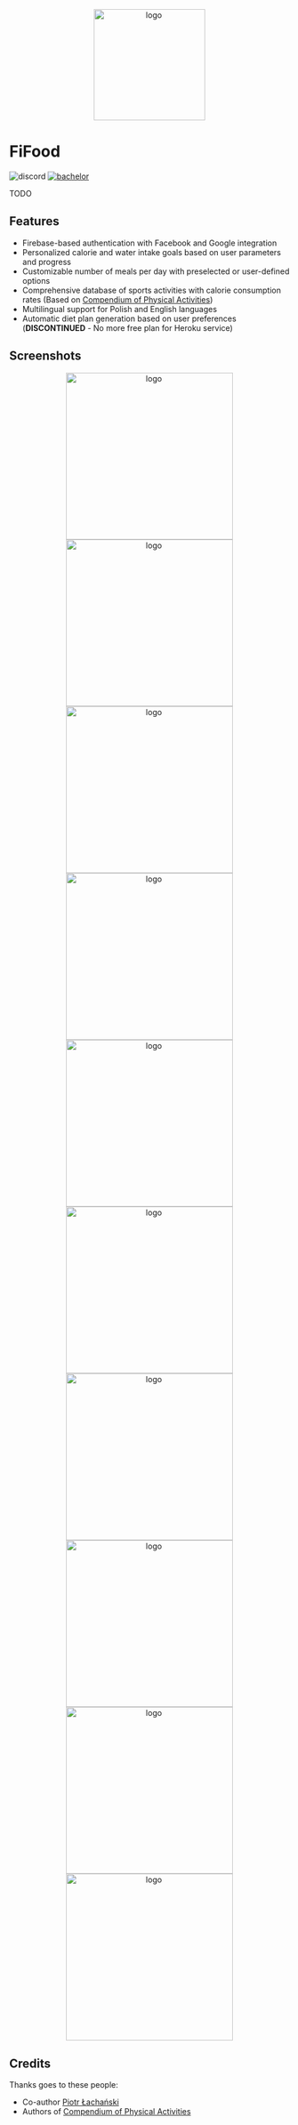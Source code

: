 <div align="center">
  <picture>
    <source media="(prefers-color-scheme: dark)" height="200px" srcset="https://raw.githubusercontent.com/mbednarek98/FiFood/master/assets/userlmn_53636a97333089aab15ed69e6e711297.png">
    <img alt="logo" height="200px" srcset="https://raw.githubusercontent.com/mbednarek98/FiFood/master/assets/userlmn_53636a97333089aab15ed69e6e711297.png">
  </picture>
</div>


# FiFood
![discord](https://dcbadge.vercel.app/api/shield/247463720337276929?style=flat) [![bachelor](https://img.shields.io/badge/Documentation-5166f7)](https://docs.google.com/document/d/1pOr8m5UvdDbBV0_JewLmSZrR0xzMoToqC0WMZp-lUIg/edit?usp=sharing)

TODO

## Features
- Firebase-based authentication with Facebook and Google integration
- Personalized calorie and water intake goals based on user parameters and progress
- Customizable number of meals per day with preselected or user-defined options
- Comprehensive database of sports activities with calorie consumption rates (Based on [Compendium of Physical Activities](https://sites.google.com/site/compendiumofphysicalactivities/Activity-Categories))
- Multilingual support for Polish and English languages
- Automatic diet plan generation based on user preferences (**DISCONTINUED** - No more free plan for Heroku service)
## Screenshots
<div align = "center">
<picture>
    <source  height="300px" srcset="https://raw.githubusercontent.com/mbednarek98/FiFood/master/assets/prelogin.jpg">
    <img alt="logo" height="300px" srcset="https://raw.githubusercontent.com/mbednarek98/FiFood/master/assets/prelogin.jpg">
  </picture>
  <picture>
    <source  height="300px" srcset="https://raw.githubusercontent.com/mbednarek98/FiFood/master/assets/login.jpg">
    <img alt="logo" height="300px" srcset="https://raw.githubusercontent.com/mbednarek98/FiFood/master/assets/login.jpg">
  </picture>
  <picture>
    <source  height="300px" srcset="https://raw.githubusercontent.com/mbednarek98/FiFood/master/assets/main1.jpg">
    <img alt="logo" height="300px" srcset="https://raw.githubusercontent.com/mbednarek98/FiFood/master/assets/main1.jpg">
  </picture>
  <picture>
    <source height="300px" srcset="https://raw.githubusercontent.com/mbednarek98/FiFood/master/assets/main2.jpg">
    <img alt="logo" height="300px" srcset="https://raw.githubusercontent.com/mbednarek98/FiFood/master/assets/main2.jpg">
  </picture>
    <picture>
    <source height="300px" srcset="https://raw.githubusercontent.com/mbednarek98/FiFood/master/assets/exercise.jpg">
    <img alt="logo" height="300px" srcset="https://raw.githubusercontent.com/mbednarek98/FiFood/master/assets/exercise.jpg">
  </picture>
  <picture>
    <source height="300px" srcset="https://raw.githubusercontent.com/mbednarek98/FiFood/master/assets/addexercise.jpg">
    <img alt="logo" height="300px" srcset="https://raw.githubusercontent.com/mbednarek98/FiFood/master/assets/addexercise.jpg">
  </picture>
    <picture>
    <source height="300px" srcset="https://raw.githubusercontent.com/mbednarek98/FiFood/master/assets/diet.jpg">
    <img alt="logo" height="300px" srcset="https://raw.githubusercontent.com/mbednarek98/FiFood/master/assets/diet.jpg">
  </picture>
    <picture>
    <source height="300px" srcset="https://raw.githubusercontent.com/mbednarek98/FiFood/master/assets/myfood.jpg">
    <img alt="logo" height="300px" srcset="https://raw.githubusercontent.com/mbednarek98/FiFood/master/assets/myfood.jpg">
  </picture>
    <picture>
    <source height="300px" srcset="https://raw.githubusercontent.com/mbednarek98/FiFood/master/assets/predifinedfood.jpg">
    <img alt="logo" height="300px" srcset="https://raw.githubusercontent.com/mbednarek98/FiFood/master/assets/predifinedfood.jpg">
  </picture>
  <picture>
    <source height="300px" srcset="https://raw.githubusercontent.com/mbednarek98/FiFood/master/assets/addmyfood.jpg">
    <img alt="logo" height="300px" srcset="https://raw.githubusercontent.com/mbednarek98/FiFood/master/assets/addmyfood.jpg">
  </picture>
</div>


## Credits
Thanks goes to these people: 
- Co-author [Piotr Łachański](https://github.com/HotPepperoncino)
- Authors of [Compendium of Physical Activities](https://sites.google.com/site/compendiumofphysicalactivities/Activity-Categories)